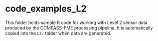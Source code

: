 # code_examples_L2

This folder holds sample R code for working with Level 2 sensor data
produced by the COMPASS-FME processing pipeline. It is automatically
copied into the `L2/` folder when data are generated.
